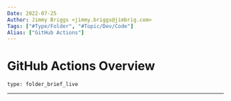 ```yaml
---
Date: 2022-07-25
Author: Jimmy Briggs <jimmy.briggs@jimbrig.com>
Tags: ["#Type/Folder", "#Topic/Dev/Code"]
Alias: ["GitHub Actions"]
---
```


# GitHub Actions Overview

 
```ccard
type: folder_brief_live
```
 

***
